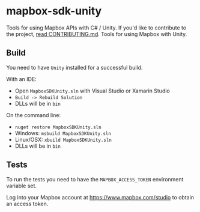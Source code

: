 # mapbox-sdk-unity

Tools for using Mapbox APIs with C# / Unity. If you'd like to contribute to the project, [read CONTRIBUTING.md](https://github.com/mapbox/mapbox-sdk-unity/blob/master/CONTRIBUTING.md).
Tools for using Mapbox with Unity.

## Build

You need to have `Unity` installed for a successful build.

With an IDE:
* Open `MapboxSDKUnity.sln` with Visual Studio or Xamarin Studio
* `Build -> Rebuild Solution`
* DLLs will be in `bin`

On the command line:
* `nuget restore MapboxSDKUnity.sln`
* Windows: `msbuild MapboxSDKUnity.sln`
* Linux/OSX: `xbuild MapboxSDKUnity.sln`
* DLLs will be in `bin`

## Tests

To run the tests you need to have the `MAPBOX_ACCESS_TOKEN` environment variable set.

Log into your Mapbox account at https://www.mapbox.com/studio to obtain an access token.

